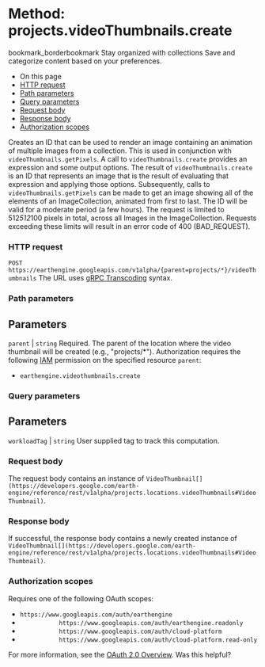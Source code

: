  
#  Method: projects.videoThumbnails.create
bookmark_borderbookmark Stay organized with collections  Save and categorize content based on your preferences.
  * On this page
  * [HTTP request](https://developers.google.com/earth-engine/reference/rest/v1alpha/projects.videoThumbnails/create#http-request)
  * [Path parameters](https://developers.google.com/earth-engine/reference/rest/v1alpha/projects.videoThumbnails/create#path-parameters)
  * [Query parameters](https://developers.google.com/earth-engine/reference/rest/v1alpha/projects.videoThumbnails/create#query-parameters)
  * [Request body](https://developers.google.com/earth-engine/reference/rest/v1alpha/projects.videoThumbnails/create#request-body)
  * [Response body](https://developers.google.com/earth-engine/reference/rest/v1alpha/projects.videoThumbnails/create#response-body)
  * [Authorization scopes](https://developers.google.com/earth-engine/reference/rest/v1alpha/projects.videoThumbnails/create#authorization-scopes)


Creates an ID that can be used to render an image containing an animation of multiple images from a collection.
This is used in conjunction with `videoThumbnails.getPixels`. A call to `videoThumbnails.create` provides an expression and some output options. The result of `videoThumbnails.create` is an ID that represents an image that is the result of evaluating that expression and applying those options. Subsequently, calls to `videoThumbnails.getPixels` can be made to get an image showing all of the elements of an ImageCollection, animated from first to last. The ID will be valid for a moderate period (a few hours).
The request is limited to 512*512*100 pixels in total, across all Images in the ImageCollection. Requests exceeding these limits will result in an error code of 400 (BAD_REQUEST).
### HTTP request
`POST https://earthengine.googleapis.com/v1alpha/{parent=projects/*}/videoThumbnails`
The URL uses [gRPC Transcoding](https://google.aip.dev/127) syntax.
### Path parameters
Parameters  
---  
`parent` |  `string` Required. The parent of the location where the video thumbnail will be created (e.g., "projects/*"). Authorization requires the following [IAM](https://cloud.google.com/iam/docs/) permission on the specified resource `parent`:
  * `earthengine.videothumbnails.create`

  
### Query parameters
Parameters  
---  
`workloadTag` |  `string` User supplied tag to track this computation.  
### Request body
The request body contains an instance of `VideoThumbnail[](https://developers.google.com/earth-engine/reference/rest/v1alpha/projects.locations.videoThumbnails#VideoThumbnail)`.
### Response body
If successful, the response body contains a newly created instance of `VideoThumbnail[](https://developers.google.com/earth-engine/reference/rest/v1alpha/projects.locations.videoThumbnails#VideoThumbnail)`.
### Authorization scopes
Requires one of the following OAuth scopes:
  * `https://www.googleapis.com/auth/earthengine`
  * `           https://www.googleapis.com/auth/earthengine.readonly`
  * `           https://www.googleapis.com/auth/cloud-platform`
  * `           https://www.googleapis.com/auth/cloud-platform.read-only`


For more information, see the [OAuth 2.0 Overview](https://developers.google.com/identity/protocols/OAuth2).
Was this helpful?
